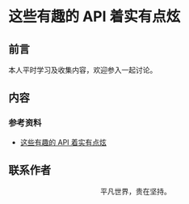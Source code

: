 # 这些有趣的 API 着实有点炫

## 前言

本人平时学习及收集内容，欢迎参入一起讨论。

## 内容

### 参考资料

- [这些有趣的 API 着实有点炫](https://mp.weixin.qq.com/s/3hXwBfDmBytCnc_80HcjOA)

## 联系作者

<div align="center">
    <p>
        平凡世界，贵在坚持。
    </p>
    <img :src="$withBase('/about/contact.png')" />
</div>
